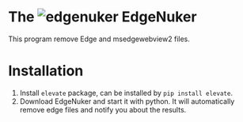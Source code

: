 # The   ![edgenuker](https://github.com/FaserGer853/EdgeNuker/assets/90092906/df584d42-ea55-49c9-9c73-46cfeba3dde1) EdgeNuker

This program remove Edge and msedgewebview2 files.

# Installation

1. Install `elevate` package, can be installed by `pip install elevate`.
2. Download EdgeNuker and start it with python. It will automatically remove edge files and notify you about the results.
